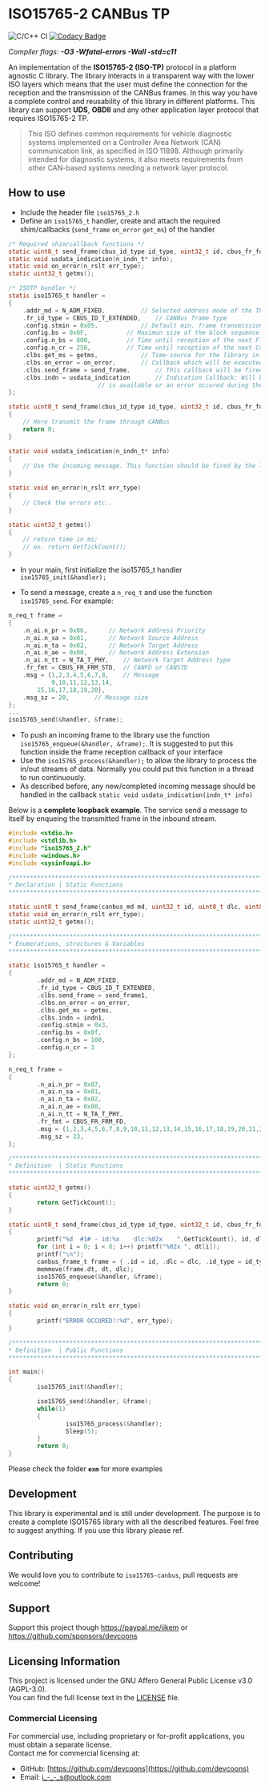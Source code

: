 # ISO15765-2 CANBus TP 
![C/C++ CI](https://github.com/devcoons/iso15765-canbus/workflows/C/C++%20CI/badge.svg)  [![Codacy Badge](https://app.codacy.com/project/badge/Grade/5a80fc004df744e888729e512eec1fda)](https://app.codacy.com/gh/devcoons/iso15765-canbus/dashboard?utm_source=gh&utm_medium=referral&utm_content=&utm_campaign=Badge_grade)

*Compiler flags: **-O3 -Wfatal-errors -Wall -std=c11***

An implementation of the **ISO15765-2 (ISO-TP)** protocol in a platform agnostic C library. The library interacts in a transparent way with the lower ISO layers which means that the user must define the connection for the reception and the transmission of the CANBus frames. In this way you have a complete control and reusability of this library in different platforms. This library can support **UDS**, **OBDII** and any other application layer protocol that requires ISO15765-2 TP.

>This ISO defines common requirements for vehicle diagnostic systems implemented on a Controller Area Network (CAN) communication link, as specified in ISO 11898.
>Although primarily intended for diagnostic systems, it also meets requirements from other CAN-based systems needing a network layer protocol.

## How to use

-  Include the header file `iso15765_2.h`
-  Define an `iso15765_t` handler, create and attach the required shim/callbacks (`send_frame` `on_error` `get_ms`) of the handler
```C
/* Required shim/callback functions */
static uint8_t send_frame(cbus_id_type id_type, uint32_t id, cbus_fr_format fr_fmt, uint8_t dlc, uint8_t* dt);
static void usdata_indication(n_indn_t* info);
static void on_error(n_rslt err_type);
static uint32_t getms();

/* ISOTP handler */
static iso15765_t handler =
{
	.addr_md = N_ADM_FIXED,		     // Selected address mode of the TP
	.fr_id_type = CBUS_ID_T_EXTENDED,    // CANBus frame type
	.config.stmin = 0x05,		     // Default min. frame transmission separation
	.config.bs = 0x0F,		     // Maximun size of the block sequence
	.config.n_bs = 800,		     // Time until reception of the next FlowControl N_PDU
 	.config.n_cr = 250,		     // Time until reception of the next ConsecutiveFrame N_PDU
	.clbs.get_ms = getms,		     // Time-source for the library in ms(required)
	.clbs.on_error = on_error,	     // Callback which will be executed in any occured error.
	.clbs.send_frame = send_frame,	     // This callback will be fired when a transmission of a canbus frame is ready.
	.clbs.indn = usdata_indication	     // Indication Callback: Will be fired when a reception
					     // is available or an error occured during the reception.
};

static uint8_t send_frame(cbus_id_type id_type, uint32_t id, cbus_fr_format fr_fmt, uint8_t dlc, uint8_t* dt)
{
    // Here transmit the frame through CANBus
    return 0;
}

static void usdata_indication(n_indn_t* info)
{
    // Use the incoming message. This function should be fired by the library when a new complete message arrives.
}

static void on_error(n_rslt err_type)
{
    // Check the errors etc..
}

static uint32_t getms()
{
    // return time in ms; 
    // ex. return GetTickCount();
}
```

-  In your main, first initialize the iso15765_t handler `iso15765_init(&handler);`

-  To send a message, create a `n_req_t` and use the function `iso15765_send`. For example:

```C
n_req_t frame =
{
    .n_ai.n_pr = 0x06,		// Network Address Priority
    .n_ai.n_sa = 0x01,		// Network Source Address
    .n_ai.n_ta = 0x02,		// Network Target Address
    .n_ai.n_ae = 0x00,		// Network Address Extension
    .n_ai.n_tt = N_TA_T_PHY,	// Network Target Address type
    .fr_fmt = CBUS_FR_FRM_STD,	// CANFD or CANSTD
    .msg = {1,2,3,4,5,6,7,8,	// Message
    	    9,10,11,12,13,14,
	    15,16,17,18,19,20},
    .msg_sz = 20,		// Message size
};
...
iso15765_send(&handler, &frame);
```
-  To push an incoming frame to the library use the function `iso15765_enqueue(&handler, &frame);`. It is suggested to put this function inside the frame reception callback of your interface
-  Use the `iso15765_process(&handler);` to allow the library to process the in/out streams of data. Normally you could put this function in a thread to run continuously.
-  As described before, any new/completed incoming message should be handled in the callback `static void usdata_indication(indn_t* info)`

Below is a **complete loopback example**. The service send a message to itself by enqueing the transmitted frame in the inbound stream.

```C
#include <stdio.h>
#include <stdlib.h>
#include "iso15765_2.h"
#include <windows.h>
#include <sysinfoapi.h>

/******************************************************************************
* Declaration | Static Functions
******************************************************************************/

static uint8_t send_frame(canbus_md md, uint32_t id, uint8_t dlc, uint8_t* dt);
static void on_error(n_rslt err_type);
static uint32_t getms();

/******************************************************************************
* Enumerations, structures & Variables
******************************************************************************/

static iso15765_t handler =
{
        .addr_md = N_ADM_FIXED,
        .fr_id_type = CBUS_ID_T_EXTENDED,
        .clbs.send_frame = send_frame1,
        .clbs.on_error = on_error,
        .clbs.get_ms = getms,
        .clbs.indn = indn1,
        .config.stmin = 0x3,
        .config.bs = 0x0f,
        .config.n_bs = 100,
        .config.n_cr = 3
};

n_req_t frame =
{
        .n_ai.n_pr = 0x07,
        .n_ai.n_sa = 0x01,
        .n_ai.n_ta = 0x02,
        .n_ai.n_ae = 0x00,
        .n_ai.n_tt = N_TA_T_PHY,
        .fr_fmt = CBUS_FR_FRM_FD,
        .msg = {1,2,3,4,5,6,7,8,9,10,11,12,13,14,15,16,17,18,19,20,21,22,23},
        .msg_sz = 23,
};

/******************************************************************************
* Definition  | Static Functions
******************************************************************************/

static uint32_t getms()
{
        return GetTickCount();
}

static uint8_t send_frame(cbus_id_type id_type, uint32_t id, cbus_fr_format fr_fmt, uint8_t dlc, uint8_t* dt)
{
        printf("%d  #1# - id:%x    dlc:%02x    ",GetTickCount(), id, dlc);
        for (int i = 0; i < 8; i++) printf("%02x ", dt[i]);
        printf("\n");
        canbus_frame_t frame = { .id = id, .dlc = dlc, .id_type = id_type, .fr_format= fr_fmt };
        memmove(frame.dt, dt, dlc);
        iso15765_enqueue(&handler, &frame);
        return 0;
}

static void on_error(n_rslt err_type)
{
        printf("ERROR OCCURED!:%d", err_type);
}

/******************************************************************************
* Definition  | Public Functions
******************************************************************************/

int main()
{
        iso15765_init(&handler);

        iso15765_send(&handler, &frame);
        while(1)
        {
                iso15765_process(&handler);
                Sleep(5);
        }
        return 0;
}
```

Please check the folder **`exm`** for more examples

## Development

This library is experimental and is still under development. The purpose is to create a complete ISO15765 library with all the described features. Feel free to suggest anything. If you use this library please ref.

## Contributing

We would love you to contribute to `iso15765-canbus`, pull requests are welcome!

## Support

Support this project though https://paypal.me/iikem or https://github.com/sponsors/devcoons

## Licensing Information

This project is licensed under the GNU Affero General Public License v3.0 (AGPL-3.0).  
You can find the full license text in the [LICENSE](./LICENSE) file.

### Commercial Licensing

For commercial use, including proprietary or for-profit applications, you must obtain a separate license.  
Contact me for commercial licensing at:  
- GitHub: [https://github.com/devcoons](https://github.com/devcoons)  
- Email: i_-_-_s@outlook.com
